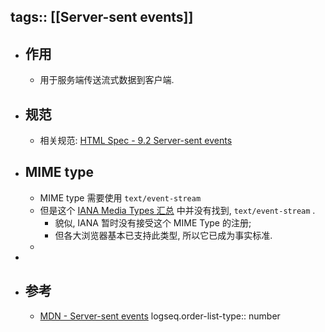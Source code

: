 tags:: [[Server-sent events]]
---

- ## 作用
	- 用于服务端传送流式数据到客户端.
- ## 规范
	- 相关规范: [HTML Spec - 9.2 Server-sent events](https://html.spec.whatwg.org/multipage/server-sent-events.html)
- ## MIME type
	- MIME type 需要使用 `text/event-stream`
	- 但是这个 [IANA Media Types 汇总](https://www.iana.org/assignments/media-types/media-types.xhtml) 中并没有找到, `text/event-stream` .
		- 貌似, IANA 暂时没有接受这个 MIME Type 的注册;
		- 但各大浏览器基本已支持此类型, 所以它已成为事实标准.
	-
-
- ## 参考
	- [MDN - Server-sent events](https://developer.mozilla.org/en-US/docs/Web/API/Server-sent_events)
	  logseq.order-list-type:: number